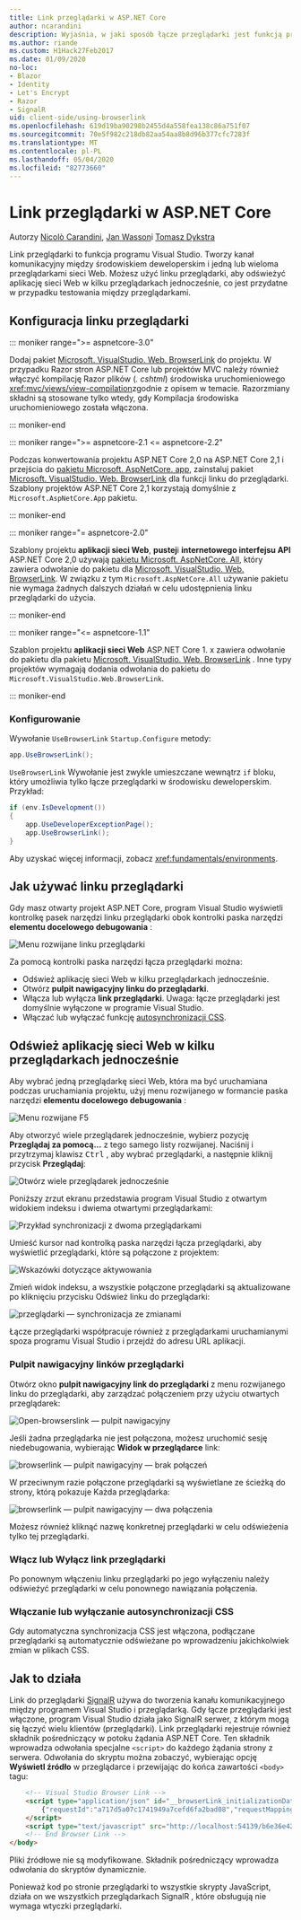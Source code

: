 ```yaml
---
title: Link przeglądarki w ASP.NET Core
author: ncarandini
description: Wyjaśnia, w jaki sposób łącze przeglądarki jest funkcją programu Visual Studio, która łączy środowisko programistyczne z co najmniej jedną przeglądarką sieci Web.
ms.author: riande
ms.custom: H1Hack27Feb2017
ms.date: 01/09/2020
no-loc:
- Blazor
- Identity
- Let's Encrypt
- Razor
- SignalR
uid: client-side/using-browserlink
ms.openlocfilehash: 619d19ba90298b2455d4a558fea138c86a751f07
ms.sourcegitcommit: 70e5f982c218db82aa54aa8b8d96b377cfc7283f
ms.translationtype: MT
ms.contentlocale: pl-PL
ms.lasthandoff: 05/04/2020
ms.locfileid: "82773660"
---
```

# <a name="browser-link-in-aspnet-core"></a>Link przeglądarki w ASP.NET Core

Autorzy [Nicolò Carandini](https://github.com/ncarandini), [Jan Wasson](https://github.com/MikeWasson)i [Tomasz Dykstra](https://github.com/tdykstra)

Link przeglądarki to funkcja programu Visual Studio. Tworzy kanał komunikacyjny między środowiskiem deweloperskim i jedną lub wieloma przeglądarkami sieci Web. Możesz użyć linku przeglądarki, aby odświeżyć aplikację sieci Web w kilku przeglądarkach jednocześnie, co jest przydatne w przypadku testowania między przeglądarkami.

## <a name="browser-link-setup"></a>Konfiguracja linku przeglądarki

::: moniker range=">= aspnetcore-3.0"

Dodaj pakiet [Microsoft. VisualStudio. Web. BrowserLink](https://www.nuget.org/packages/Microsoft.VisualStudio.Web.BrowserLink/) do projektu. W przypadku Razor stron ASP.NET Core lub projektów MVC należy również włączyć kompilację Razor plików (*. cshtml*) środowiska uruchomieniowego <xref:mvc/views/view-compilation>zgodnie z opisem w temacie. Razorzmiany składni są stosowane tylko wtedy, gdy Kompilacja środowiska uruchomieniowego została włączona.

::: moniker-end

::: moniker range=">= aspnetcore-2.1 <= aspnetcore-2.2"

Podczas konwertowania projektu ASP.NET Core 2,0 na ASP.NET Core 2,1 i przejścia do [pakietu Microsoft. AspNetCore. app](xref:fundamentals/metapackage-app), zainstaluj pakiet [Microsoft. VisualStudio. Web. BrowserLink](https://www.nuget.org/packages/Microsoft.VisualStudio.Web.BrowserLink/) dla funkcji linku do przeglądarki. Szablony projektów ASP.NET Core 2,1 korzystają domyślnie z `Microsoft.AspNetCore.App` pakietu.

::: moniker-end

::: moniker range="= aspnetcore-2.0"

Szablony projektu **aplikacji sieci Web**, **pustej**i **internetowego interfejsu API** ASP.NET Core 2,0 używają [pakietu Microsoft. AspNetCore. All](xref:fundamentals/metapackage), który zawiera odwołanie do pakietu dla [Microsoft. VisualStudio. Web. BrowserLink](https://www.nuget.org/packages/Microsoft.VisualStudio.Web.BrowserLink/). W związku z tym `Microsoft.AspNetCore.All` używanie pakietu nie wymaga żadnych dalszych działań w celu udostępnienia linku przeglądarki do użycia.

::: moniker-end

::: moniker range="<= aspnetcore-1.1"

Szablon projektu **aplikacji sieci Web** ASP.NET Core 1. x zawiera odwołanie do pakietu dla pakietu [Microsoft. VisualStudio. Web. BrowserLink](https://www.nuget.org/packages/Microsoft.VisualStudio.Web.BrowserLink/) . Inne typy projektów wymagają dodania odwołania do pakietu do `Microsoft.VisualStudio.Web.BrowserLink`.

::: moniker-end

### <a name="configuration"></a>Konfigurowanie

Wywołanie `UseBrowserLink` `Startup.Configure` metody:

```csharp
app.UseBrowserLink();
```

`UseBrowserLink` Wywołanie jest zwykle umieszczane wewnątrz `if` bloku, który umożliwia tylko łącze przeglądarki w środowisku deweloperskim. Przykład:

```csharp
if (env.IsDevelopment())
{
    app.UseDeveloperExceptionPage();
    app.UseBrowserLink();
}
```

Aby uzyskać więcej informacji, zobacz <xref:fundamentals/environments>.

## <a name="how-to-use-browser-link"></a>Jak używać linku przeglądarki

Gdy masz otwarty projekt ASP.NET Core, program Visual Studio wyświetli kontrolkę pasek narzędzi linku przeglądarki obok kontrolki paska narzędzi **elementu docelowego debugowania** :

![Menu rozwijane linku przeglądarki](using-browserlink/_static/browserLink-dropdown-menu.png)

Za pomocą kontrolki paska narzędzi łącza przeglądarki można:

* Odśwież aplikację sieci Web w kilku przeglądarkach jednocześnie.
* Otwórz **pulpit nawigacyjny linku do przeglądarki**.
* Włącza lub wyłącza **link przeglądarki**. Uwaga: łącze przeglądarki jest domyślnie wyłączone w programie Visual Studio.
* Włączać lub wyłączać funkcję [autosynchronizacji CSS](#enable-or-disable-css-auto-sync).

## <a name="refresh-the-web-app-in-several-browsers-at-once"></a>Odśwież aplikację sieci Web w kilku przeglądarkach jednocześnie

Aby wybrać jedną przeglądarkę sieci Web, która ma być uruchamiana podczas uruchamiania projektu, użyj menu rozwijanego w formancie paska narzędzi **elementu docelowego debugowania** :

![Menu rozwijane F5](using-browserlink/_static/debug-target-dropdown-menu.png)

Aby otworzyć wiele przeglądarek jednocześnie, wybierz pozycję **Przeglądaj za pomocą...** z tego samego listy rozwijanej. Naciśnij i przytrzymaj klawisz <kbd>Ctrl</kbd> , aby wybrać przeglądarki, a następnie kliknij przycisk **Przeglądaj**:

![Otwórz wiele przeglądarek jednocześnie](using-browserlink/_static/open-many-browsers-at-once.png)

Poniższy zrzut ekranu przedstawia program Visual Studio z otwartym widokiem indeksu i dwiema otwartymi przeglądarkami:

![Przykład synchronizacji z dwoma przeglądarkami](using-browserlink/_static/sync-with-two-browsers-example.png)

Umieść kursor nad kontrolką paska narzędzi łącza przeglądarki, aby wyświetlić przeglądarki, które są połączone z projektem:

![Wskazówki dotyczące aktywowania](using-browserlink/_static/hoover-tip.png)

Zmień widok indeksu, a wszystkie połączone przeglądarki są aktualizowane po kliknięciu przycisku Odśwież linku do przeglądarki:

![przeglądarki — synchronizacja ze zmianami](using-browserlink/_static/browsers-sync-to-changes.png)

Łącze przeglądarki współpracuje również z przeglądarkami uruchamianymi spoza programu Visual Studio i przejdź do adresu URL aplikacji.

### <a name="the-browser-link-dashboard"></a>Pulpit nawigacyjny linków przeglądarki

Otwórz okno **pulpit nawigacyjny link do przeglądarki** z menu rozwijanego linku do przeglądarki, aby zarządzać połączeniem przy użyciu otwartych przeglądarek:

![Open-browserslink — pulpit nawigacyjny](using-browserlink/_static/open-browserlink-dashboard.png)

Jeśli żadna przeglądarka nie jest połączona, możesz uruchomić sesję niedebugowania, wybierając **Widok w przeglądarce** link:

![browserlink — pulpit nawigacyjny — brak połączeń](using-browserlink/_static/browserlink-dashboard-no-connections.png)

W przeciwnym razie połączone przeglądarki są wyświetlane ze ścieżką do strony, którą pokazuje Każda przeglądarka:

![browserlink — pulpit nawigacyjny — dwa połączenia](using-browserlink/_static/browserlink-dashboard-two-connections.png)

Możesz również kliknąć nazwę konkretnej przeglądarki w celu odświeżenia tylko tej przeglądarki.

### <a name="enable-or-disable-browser-link"></a>Włącz lub Wyłącz link przeglądarki

Po ponownym włączeniu linku przeglądarki po jego wyłączeniu należy odświeżyć przeglądarki w celu ponownego nawiązania połączenia.

### <a name="enable-or-disable-css-auto-sync"></a>Włączanie lub wyłączanie autosynchronizacji CSS

Gdy automatyczna synchronizacja CSS jest włączona, podłączane przeglądarki są automatycznie odświeżane po wprowadzeniu jakichkolwiek zmian w plikach CSS.

## <a name="how-it-works"></a>Jak to działa

Link do przeglądarki [SignalR](xref:signalr/introduction) używa do tworzenia kanału komunikacyjnego między programem Visual Studio i przeglądarką. Gdy łącze przeglądarki jest włączone, program Visual Studio działa jako SignalR serwer, z którym mogą się łączyć wielu klientów (przeglądarki). Link przeglądarki rejestruje również składnik pośredniczący w potoku żądania ASP.NET Core. Ten składnik wprowadza odwołania specjalne `<script>` do każdego żądania strony z serwera. Odwołania do skryptu można zobaczyć, wybierając opcję **Wyświetl źródło** w przeglądarce i przewijając do końca zawartości `<body>` tagu:

```html
    <!-- Visual Studio Browser Link -->
    <script type="application/json" id="__browserLink_initializationData">
        {"requestId":"a717d5a07c1741949a7cefd6fa2bad08","requestMappingFromServer":false}
    </script>
    <script type="text/javascript" src="http://localhost:54139/b6e36e429d034f578ebccd6a79bf19bf/browserLink" async="async"></script>
    <!-- End Browser Link -->
</body>
```

Pliki źródłowe nie są modyfikowane. Składnik pośredniczący wprowadza odwołania do skryptów dynamicznie.

Ponieważ kod po stronie przeglądarki to wszystkie skrypty JavaScript, działa on we wszystkich przeglądarkach SignalR , które obsługują nie wymaga wtyczki przeglądarki.
